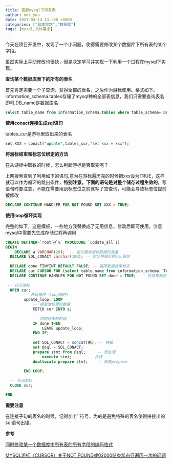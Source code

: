```yaml
---
title: 更新mysql下所有表
author: not_you
date: 2021-04-14 13::00 +0800
categories: ["具体需求","数据库"]
tags: [mysql,具体需求]
---
```


今天在项目开发中，发现了一个小问题，使得需要修改某个数据库下所有表的某个字段。

虽然实际上手动修改也很快，但是决定学习并实现一下利用一个过程在mysql下实现。

**查询某个数据库表下的所有的表名**

首先肯定需要一个子查询，获得全部的表名，之后作为游标使用。格式如下。information_schema.tables存储了mysql种的全部表信息，我们只需要查询表名即可,DB_name是数据库名

``` sql
select table_name from information_schema.tables where table_schema= DB_name ;
```

**使用conact连接生成sql语句**

tables_cur是游标里取出来的表名

```sql 
set XXX = conact("update",tables_cur,"set xxx = xxx");
```

**将游标结束和标志位绑定的方法**

在从游标中取数的时候，怎么判断游标是否取完呢？

上网搜索查到了利用如下的语句,意为在游标遍历完的时候把xxx设为TRUE，这样就可以作为循环的跳出条件，**特别注意，下面的语句是对整个储存过程生效的**，写语句时要注意，不能在需要用到标志位之前就写了空查询，可能会导致标志位提前被修改

```sql
DECLARE CONTINUE HANDLER FOR NOT FOUND SET XXX = TRUE;
```

**使用loop循环实现**

完整的如下，这是模板，一些地方我替换成了无用信息，修改后即可使用。注意mysql中需要先生成存储过程再调用

``` sql 
CREATE DEFINER=`root`@`%` PROCEDURE `update_all`()
BEGIN
	DECLARE a VARCHAR(20);	-- 定义接收游标数据的变量 
  DECLARE SQL_CONACT varchar(100); -- 定义拼接后的sql语句 
 
  DECLARE done TINYINT DEFAULT FALSE; -- 遍历数据结束标志
  DECLARE cur CURSOR FOR (select table_name from information_schema.`TABLES` where TABLE_SCHEMA = 'XXX');  -- 游标
  DECLARE CONTINUE HANDLER FOR NOT FOUND SET done = TRUE;  -- 将结束标志绑定到游标
 
 -- 打开游标
  OPEN cur; 
		-- 开始循环（loop循环）
		update_loop: LOOP
			-- 提取游标里的数据
			FETCH cur INTO a;
			
			-- 声明结束的时候
			IF done THEN
				LEAVE update_loop;
			END IF;
 	
			set SQL_CONACT = concat(略); -- 拼接
			set @sql = SQL_CONACT;  
			prepare stmt from @sql; 	-- 预处理
				execute stmt;  		-- 执行
			deallocate prepare stmt;	-- 释放prepare
 
		END LOOP;
 
  -- 关闭游标
  CLOSE cur;

END
```

**需要注意**

在连接子句的表名的时候，记得加上``符号，为的是避免特殊的表名使得拼接出的sql语句出错。

**参考**

[同时修改某一个数据库中所有表的所有字段的编码格式](https://blog.csdn.net/LUNG108/article/details/78285054)

[MYSQL游标（CURSOR）关于NOT FOUND或02000结束状态只遍历一次的问题](https://blog.csdn.net/u011214505/article/details/53335944)